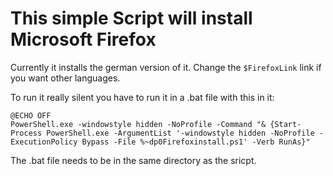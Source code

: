 # This simple Script will install Microsoft Firefox

Currently it installs the german version of it. Change the `$FirefoxLink` link if you want other languages.

To run it really silent you have to run it in a .bat file with this in it:

`@ECHO OFF`  
`PowerShell.exe -windowstyle hidden -NoProfile -Command "& {Start-Process PowerShell.exe -ArgumentList '-windowstyle hidden -NoProfile -ExecutionPolicy Bypass -File %~dp0Firefoxinstall.ps1' -Verb RunAs}"`

The .bat file needs to be in the same directory as the sricpt.
